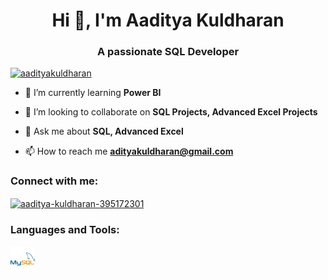 <h1 align="center">Hi 👋, I'm Aaditya Kuldharan</h1>
<h3 align="center">A passionate SQL Developer</h3>

<p align="left"> <a href="https://github.com/ryo-ma/github-profile-trophy"><img src="https://github-profile-trophy.vercel.app/?username=aadityakuldharan" alt="aadityakuldharan" /></a> </p>

- 🌱 I’m currently learning **Power BI**

- 👯 I’m looking to collaborate on **SQL Projects, Advanced Excel Projects**

- 💬 Ask me about **SQL, Advanced Excel**

- 📫 How to reach me **adityakuldharan@gmail.com**

<h3 align="left">Connect with me:</h3>
<p align="left">
<a href="https://linkedin.com/in/aaditya-kuldharan-395172301" target="blank"><img align="center" src="https://raw.githubusercontent.com/rahuldkjain/github-profile-readme-generator/master/src/images/icons/Social/linked-in-alt.svg" alt="aaditya-kuldharan-395172301" height="30" width="40" /></a>
</p>

<h3 align="left">Languages and Tools:</h3>
<p align="left"> <a href="https://www.mysql.com/" target="_blank" rel="noreferrer"> <img src="https://raw.githubusercontent.com/devicons/devicon/master/icons/mysql/mysql-original-wordmark.svg" alt="mysql" width="40" height="40"/> </a> </p>
